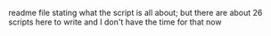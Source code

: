 readme file stating what the script is all about; but there are about 26 scripts here to write and I don't have the time for that now
